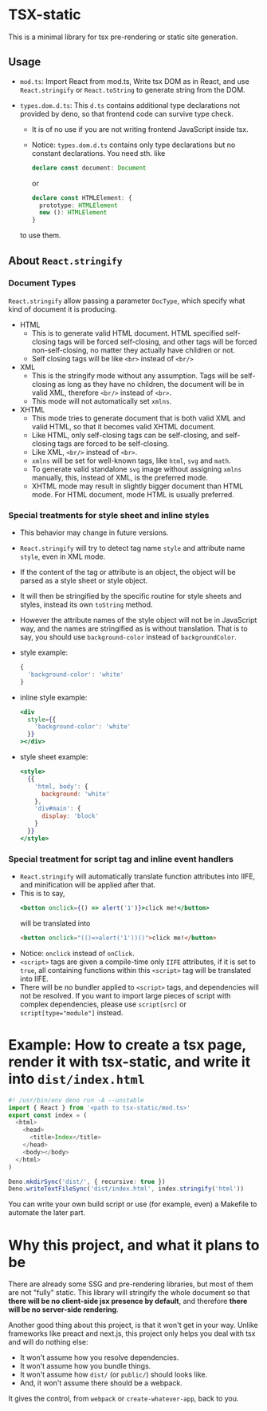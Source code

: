 # TSX-static

This is a minimal library for tsx pre-rendering or static site generation.

## Usage

- `mod.ts`: Import React from mod.ts, Write tsx DOM as in React, and use `React.stringify` or `React.toString` to generate string from the DOM.
- `types.dom.d.ts`: This `d.ts` contains additional type declarations not provided by deno, so that frontend code can survive type check.

  - It is of no use if you are not writing frontend JavaScript inside tsx.
  - Notice: `types.dom.d.ts` contains only type declarations but no constant declarations. You need sth. like

    ```ts
    declare const document: Document
    ```

    or

    ```ts
    declare const HTMLElement: {
      prototype: HTMLElement
      new (): HTMLElement
    }
    ```

  to use them.

## About `React.stringify`

### Document Types

`React.stringify` allow passing a parameter `DocType`, which specify what kind of document it is producing.

- HTML
  - This is to generate valid HTML document. HTML specified self-closing tags will be forced self-closing, and other tags will be forced non-self-closing, no matter they actually have children or not.
  - Self closing tags will be like `<br>` instead of `<br/>`
- XML
  - This is the stringify mode without any assumption. Tags will be self-closing as long as they have no children, the document will be in valid XML, therefore `<br/>` instead of `<br>`.
  - This mode will not automatically set `xmlns`.
- XHTML
  - This mode tries to generate document that is both valid XML and valid HTML, so that it becomes valid XHTML document.
  - Like HTML, only self-closing tags can be self-closing, and self-closing tags are forced to be self-closing.
  - Like XML, `<br/>` instead of `<br>`.
  - `xmlns` will be set for well-known tags, like `html`, `svg` and `math`.
  - To generate valid standalone `svg` image without assigning `xmlns` manually, this, instead of XML, is the preferred mode.
  - XHTML mode may result in slightly bigger document than HTML mode. For HTML document, mode HTML is usually preferred.

### Special treatments for style sheet and inline styles

- This behavior may change in future versions.

- `React.stringify` will try to detect tag name `style` and attribute name `style`, even in XML mode.
- If the content of the tag or attribute is an object, the object will be parsed as a style sheet or style object.
- It will then be stringified by the specific routine for style sheets and styles, instead its own `toString` method.
- However the attribute names of the style object will not be in JavaScript way, and the names are stringified as is without translation. That is to say, you should use `background-color` instead of `backgroundColor`.
- style example:
  ```js
  {
    'background-color': 'white'
  }
  ```
- inline style example:
  ```jsx
  <div
    style={{
      'background-color': 'white'
    }}
  ></div>
  ```
- style sheet example:
  ```jsx
  <style>
    {{
      'html, body': {
        background: 'white'
      },
      'div#main': {
        display: 'block'
      }
    }}
  </style>
  ```

### Special treatment for script tag and inline event handlers

- `React.stringify` will automatically translate function attributes into IIFE, and minification will be applied after that.
- This is to say,
  ```jsx
  <button onclick={() => alert('1')}>click me!</button>
  ```
  will be translated into
  ```html
  <button onclick="(()=>alert('1'))()">click me!</button>
  ```
- Notice: `onclick` instead of `onClick`.
- `<script>` tags are given a compile-time only `IIFE` attributes, if it is set to `true`, all containing functions within this `<script>` tag will be translated into IIFE.
- There will be no bundler applied to `<script>` tags, and dependencies will not be resolved. If you want to import large pieces of script with complex dependencies, please use `script[src]` or `script[type="module"]` instead.

# Example: How to create a tsx page, render it with tsx-static, and write it into `dist/index.html`

```ts
#! /usr/bin/env deno run -A --unstable
import { React } from '<path to tsx-static/mod.ts>'
export const index = (
  <html>
    <head>
      <title>Index</title>
    </head>
    <body></body>
  </html>
)

Deno.mkdirSync('dist/', { recursive: true })
Deno.writeTextFileSync('dist/index.html', index.stringify('html'))
```

You can write your own build script or use (for example, even) a Makefile to automate the later part.

# Why this project, and what it plans to be

There are already some SSG and pre-rendering libraries, but most of them are not "fully" static. This library will stringify the whole document so that **there will be no client-side jsx presence by default**, and therefore **there will be no server-side rendering**.

Another good thing about this project, is that it won't get in your way. Unlike frameworks like preact and next.js, this project only helps you deal with tsx and will do nothing else:

- It won't assume how you resolve dependencies.
- It won't assume how you bundle things.
- It won't assume how `dist/` (or `public/`) should looks like.
- And, it won't assume there should be a webpack.

It gives the control, from `webpack` or `create-whatever-app`, back to you.
